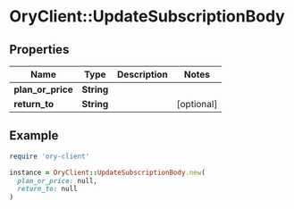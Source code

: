 # OryClient::UpdateSubscriptionBody

## Properties

| Name | Type | Description | Notes |
| ---- | ---- | ----------- | ----- |
| **plan_or_price** | **String** |  |  |
| **return_to** | **String** |  | [optional] |

## Example

```ruby
require 'ory-client'

instance = OryClient::UpdateSubscriptionBody.new(
  plan_or_price: null,
  return_to: null
)
```

